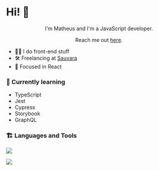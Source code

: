 # Hi! 👋

<div align="center">I'm Matheus and I'm a JavaScript developer.

Reach me out [here](https://linkedin.com/in/mitestainer).</div>

- 👨‍💻 I do front-end stuff
- 🛠️ Freelancing at [Sauvara](https://www.notion.so/sauvara.com)
- 🎯 Focused in React

### 🌱 Currently learning

- TypeScript
- Jest
- Cypress
- Storybook
- GraphQL

### 🏗️ Languages and Tools

[![](https://res.cloudinary.com/dvk7f4ui0/image/upload/v1633885439/mine/image2_iropud.png)](https://github.com/mitestainer)

[![](https://github-readme-stats.vercel.app/api?username=mitestainer&theme=nord)](https://github.com/mitestainer)
